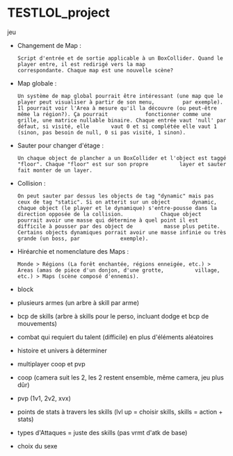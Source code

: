 TESTLOL_project
===============

jeu

- Changement de Map :

      Script d'entrée et de sortie applicable à un BoxCollider. Quand le player entre, il est redirigé vers la map            correspondante. Chaque map est une nouvelle scène?

- Map globale :

      Un système de map global pourrait être intéressant (une map que le player peut visualiser à partir de son menu,         par exemple). Il pourrait voir l'Area à mesure qu'il la découvre (ou peut-être même la région?). Ça pourrait            fonctionner comme une grille, une matrice nullable binaire. Chaque entrée vaut 'null' par défaut, si visité, elle       vaut 0 et si complétée elle vaut 1 (sinon, pas besoin de null, 0 si pas visité, 1 sinon).

- Sauter pour changer d'étage :

      Un chaque object de plancher a un BoxCollider et l'object est taggé "floor". Chaque "floor" est sur son propre          layer et sauter fait monter de un layer.
      
- Collision :

      On peut sauter par dessus les objects de tag "dynamic" mais pas ceux de tag "static". Si on atterit sur un object       dynamic, chaque object (le player et le dynamique) s'entre-pousse dans la direction opposée de la collision.            Chaque object pourrait avoir une masse qui détermine à quel point il est difficile à pousser par des object de          masse plus petite. Certains objects dynamiques porrait avoir une masse infinie ou très grande (un boss, par             exemple).

- Hiréarchie et nomenclature des Maps :

      Monde > Régions (La forêt enchantée, régions enneigée, etc.) > Areas (amas de pièce d'un donjon, d'une grotte,          village, etc.) > Maps (scène composé d'ennemis). 

- block

- plusieurs armes (un arbre à skill par arme)

- bcp de skills (arbre à skills pour le perso, incluant dodge et bcp de mouvements)

- combat qui requiert du talent (difficile) en plus d'éléments aléatoires

- histoire et univers à déterminer

- multiplayer coop et pvp

- coop (camera suit les 2, les 2 restent ensemble, même camera, jeu plus dûr)

- pvp (1v1, 2v2, xvx)

- points de stats à travers les skills (lvl up = choisir skills, skills = action + stats)

- types d'Attaques = juste des skills (pas vrmt d'atk de base)

- choix du sexe
